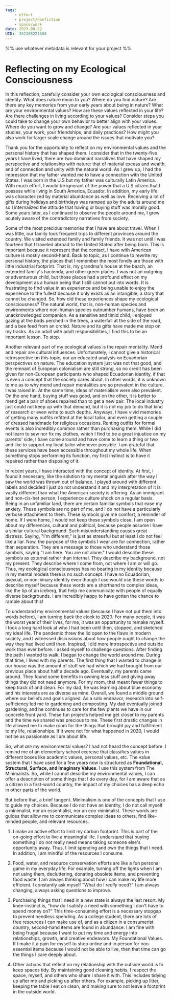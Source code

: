 ```yaml
---
tags: 
	- effort
	- project/nonfiction
	- space/work
date: 2023-08-22
UID:  202308221608
---
```


%%
use whatever metadata is relevant for your project
%%


# Reflecting on my Ecological Consciousness

In this reflection, carefully consider your own ecological consciousness and identity. What does nature mean to you? Where do you find nature? Are there any key memories from your early years about being in nature? What are your environmental values? How are these values reflected in your life? Are there challenges in living according to your values? Consider steps you could take to change your own behavior to better align with your values. Where do you want to grow and change? Are your values reflected in your studies, your work, your friendships, and daily practices? How might you also work for larger scale change around the issues that motivate you?

Thank you for the opportunity to reflect on my environmental values and the personal history that has shaped them. I consider that in the twenty-five years I have lived, there are two dominant narratives that have shaped my perspective and relationship with nature: that of material excess and wealth, and of connection and unity with the natural world. As I grew up, I had the impression that my father wanted me to have a connection with the United States. I was born in the U.S but my father was culturally Latin America. With much effort, I would be ignorant of the power that a U.S citizen that I possess while living in South America, Ecuador. In addition, my early life was characterized by material abundance as well as love. Receiving a lot of gifts during holidays and birthdays was ramped up by the adults around me so I internalized the attitude that having or buying stuff was morally good. Some years later, as I continued to observe the people around me, I grew acutely aware of the contradictory narratives from society.

Some of the most precious memories that I have are about travel. When I was little, our family took frequent trips to different provinces around the country. We visited extended family and family friends. It was not until I was fourteen that I traveled abroad to the United Stated after being born. This is important because it represent that the contact, I have with American culture is mostly second-hand. Back to topic, as I continue to rewrite my personal history, the places that I remember the most fondly are those with little industrial footprint. That is, my grandma's house at the beach, an extended family's hacienda, and other green places. I was not an outgoing or adventurous child, but those places had a profound effect on my development as a human being that I still cannot put into words. It is frustrating to find value in an experience and being unable to enjoy the experience to the fullest because it only exists as an intangible, a story that cannot be changed. So, how did these experiences shape my ecological consciousness? The natural world, that is, non-human species and environments where non-human species outnumber humans, have been an unacknowledged companion. As a sensitive and timid child, I enjoyed gazing at the birds perched in the trees, a waterfall at the side of the road, and a bee feed from an orchid. Nature and its gifts have made me stop on my tracks. As an adult with adult responsibilities, I find this to be an important lesson. To stop.

Another relevant part of my ecological values is the repair mentality. Mend and repair are cultural influences. Unfortunately, I cannot give a historical retrospective on this topic, nor an educated analysis on Ecuadorian perspectives on nature. The education system just was not that good, and the remnant of European colonialism are still strong, so no credit has been given for non-European participants who shaped Ecuadorian identity, if that is even a concept that the society cares about. In other words, it is unknown to me as to why mend and repair mentalities are so prevalent in the culture, I was raised in. At the same time, ideas of materialism were also prevalent. On the one hand, buying stuff was good, and on the other, it is better to mend get a pair of shoes repaired than to get a new pair. The local industry just could not keep up with that demand, but it is not my job to do that kind of research or even write to such depths. Anyways, I have vivid memories of getting many outfits refitted at the local tailor, and even getting a couple of dressed handmade for religious occasions. Renting outfits for formal events is also incredibly common rather than purchasing them. While I did not learn to sew nor fix my clothes, which I find to be a great injustice on my parents' side, I have come around and have come to learn a thing or two and like to support my local tailor whenever possible. I am grateful that these services have been accessible throughout my whole life. When something stops performing its function, my first instinct is to have it repaired rather than disposing of it.

In recent years, I have interacted with the concept of identity. At first, I found it necessary, like the solution to my mental anguish after the way I saw the world was thrown out of balance. I played around with different labels and decided I just do not understand it and my interpretation of it is vastly different than what the American society is offering. As an immigrant and non-cis-het person, I experience culture shock on a regular basis. Being in an unfamiliar land, there are certain familiar symbols that ease my anxiety. These symbols are no part of me, and I do not have a particularly verbose attachment to them. These symbols give me comfort, a reminder of home. If I were home, I would not keep these symbols close. I am open about my differences, cultural and political, because people assume I have a similar cultural background. Such misunderstanding causes great distress. Saying, "I'm different," is just as stressful but at least I do not feel like a liar. Now, the purpose of the symbols I wear are for connection, rather than separation. They are a message to those who understand those symbols, saying "I am here. You are not alone." I would describe these symbols as external rather than internal. They describe my background, not my present. They describe where I come from, not where I am or will go. Thus, my ecological consciousness has no bearing in my identity because in my mental models there is no such concept. I have no Ecuadorian, asexual, or non-binary identity even though I use would use these words to describe myself because these words are a shorthand to complex ideas, like the tip of an iceberg, that help me communicate with people of equally diverse backgrounds. I am incredibly happy to have gotten the chance to ramble about this!

To understand my environmental values (because I have not put them into words before), I am turning back the clock to 2020. For many people, it was the worst year of their lives, for me, it was an opportunity to remake myself. I took a long hard look at who I had been until then, stopped, and sketched my ideal life. The pandemic threw the lid open to the flaws in modern society, and I witnessed discussions about how people ought to change the way they had lived until then. Inspired, I did more introspective and outside work than ever before. I asked myself to challenge questions. After finding the path I wanted to walk, I began to change the world around me. During that time, I lived with my parents. The first thing that I wanted to change in our house was the amount of stuff we had which we had brought from our previous place about half a decade ago. Eventually, my parents came around. They found some benefits in owning less stuff and giving away things they did not need anymore. For my mom, that meant fewer things to keep track of and clean. For my dad, he was learning about blue economy and his interests are as diverse as mine. Overall, we found a middle ground where our beliefs and goals aligned. As a solo endeavor, research into self-sufficiency led me to gardening and composting. My dad eventually joined gardening, and he continues to care for the few plants we have in our concrete front yard. These fun projects helped me get closer to my parents and the time we shared was precious to me. These first drastic changes in life allowed me to make room for the things that brought joy and fulfillment to my life, relationships. If it were not for what happened in 2020, I would not be as passionate as I am about life.

So, what *are* my environmental values? I had not heard the concept before. I remind me of an elementary school exercise that classifies values in different boxes like academic values, personal values, etc. The value system that I have used for a few years now is structured as **Foundational, Structural, Surface, and Imaginary Values**. I use this system from The Minimalists. So, while I cannot describe my environmental values, I can offer a description of some things that I do every day, for I am aware that as a citizen in a first-world country, the impact of my choices has a deep echo in other parts of the world.

But before that, a brief tangent. Minimalism is one of the concepts that I use to guide my choices. Because I do not have an identity, I do not call myself a minimalist, nor an essentialist, nor an eco-minimalist. These words are guides that allow me to communicate complex ideas to others, find like-minded people, and relevant resources.

1. I make an active effort to limit my carbon footprint. This is part of the on-going effort to live a meaningful life. I understand that buying something I do not really need means taking someone else's opportunity away. Thus, I limit spending and own the things that I need. In addition, I am mindful of the resources I consume.

2. Food, water, and resource conservation efforts are like a fun personal game in my everyday life. For example, turning off the lights when I am not using them, decluttering, donating obsolete items, and preventing food waste. I am always thinking about how I can make my life more efficient. I constantly ask myself "What do I *really* need?" I am always changing, always asking questions to improve.

3. Purchasing things that I need in a new state is always the last resort. My knee-instinct is, "how do I satisfy a need with something I don't have to spend money on?" This time-consuming effort is a necessary stopgap to prevent needless spending. As a college student, there are lots of free resources I can make use of, and as a citizen in a consumerist country, second-hand items are found in abundance. I am fine with being frugal because I want to put my time and energy into relationships, growth, and creative endeavors. My Foundational Values. If I make it a pain for myself to shop online and in person for non-essential items because I would not be able to live, then that time can go the things I care deeply about.

4. Other actions that reflect on my relationship with the outside world is to keep spaces tidy. By maintaining good cleaning habits, I respect the space, myself, and others who share I share it with. This includes tidying up after me and picking up after others. For example, picking up litter, keeping the table I eat on clean, and making sure to not leave a footprint in the outside world.




